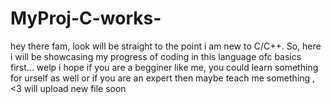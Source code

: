 # MyProj-C-works-
hey there fam, look will be straight to the point i am new to C/C++. So, here i will be showcasing my progress of coding in this language ofc basics first... welp i hope if you are a begginer like me, you could learn something for urself as well or if you are an expert then maybe teach me something , &lt;3
will upload new file soon
